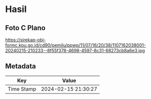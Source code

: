 # Hasil

## Foto C Plano

https://sirekap-obj-formc.kpu.go.id/cd90/pemilu/ppwp/11/07/16/20/38/1107162038001-20240215-210233--8f55f378-4698-4597-8c31-68273cb8a6e3.jpg


## Metadata

| Key        | Value               |
| ---------- | ------------------- |
| Time Stamp | 2024-02-15 21:30:27 |



